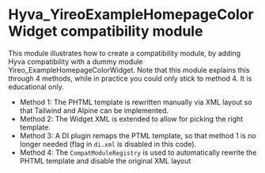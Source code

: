 # Hyva_YireoExampleHomepageColorWidget compatibility module
This module illustrates how to create a compatibility module, by adding Hyva compatibility with a dummy module Yireo_ExampleHomepageColorWidget. Note that this module explains this through 4 methods, while in practice you could only stick to method 4. It is educational only.

- Method 1: The PHTML template is rewritten manually via XML layout so that Tailwind and Alpine can be implemented.
- Method 2: The Widget XML is extended to allow for picking the right template.
- Method 3: A DI plugin remaps the PTML template, so that method 1 is no longer needed (flag in `di.xml` is disabled in this code).
- Method 4: The `CompatModuleRegistry` is used to automatically rewrite the PHTML template and disable the original XML layout
